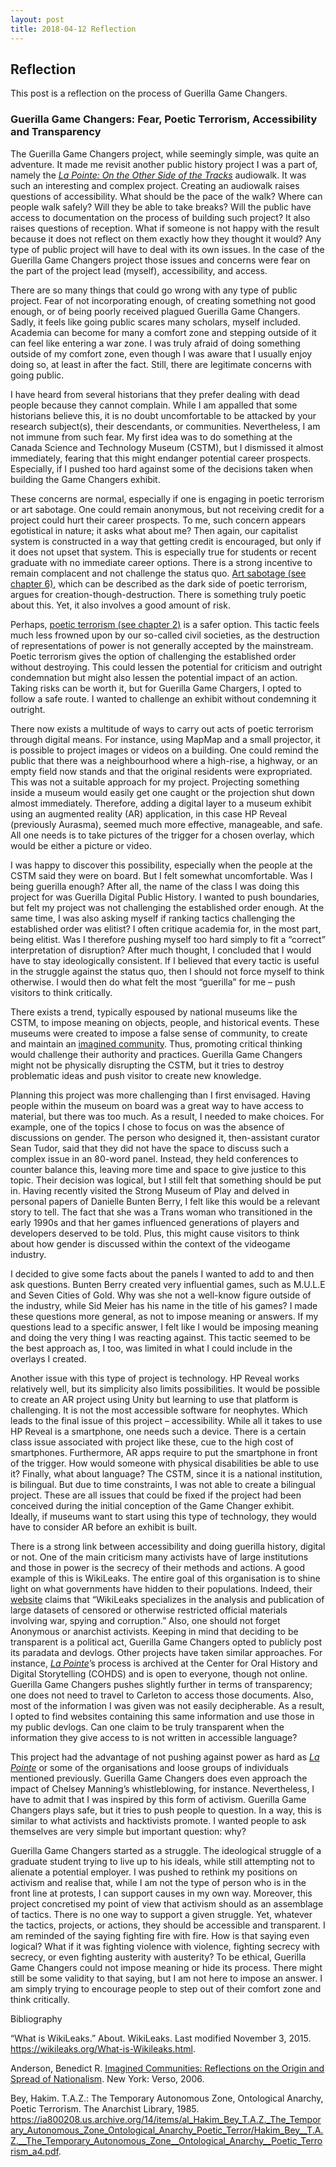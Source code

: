 ```yaml
---
layout: post
title: 2018-04-12 Reflection
---
```


## Reflection

This post is a reflection on the process of Guerilla Game Changers.

### Guerilla Game Changers: Fear, Poetic Terrorism, Accessibility and Transparency

  The Guerilla Game Changers project, while seemingly simple, was quite an adventure. It made me revisit another public history project I was a part of, namely the [*La Pointe: On the Other Side of the Tracks*](http://postindustrialmontreal.ca/audiowalks/la-pointe-other-side-tracks-2015) audiowalk. It was such an interesting and complex project. Creating an audiowalk raises questions of accessibility. What should be the pace of the walk? Where can people walk safely? Will they be able to take breaks? Will the public have access to documentation on the process of building such project? It also raises questions of reception. What if someone is not happy with the result because it does not reflect on them exactly how they thought it would? Any type of public project will have to deal with its own issues. In the case of the Guerilla Game Changers project those issues and concerns were fear on the part of the project lead (myself), accessibility, and access.

  There are so many things that could go wrong with any type of public project. Fear of not incorporating enough, of creating something not good enough, or of being poorly received plagued Guerilla Game Changers. Sadly, it feels like going public scares many scholars, myself included. Academia can become for many a comfort zone and stepping outside of it can feel like entering a war zone. I was truly afraid of doing something outside of my comfort zone, even though I was aware that I usually enjoy doing so, at least in after the fact. Still, there are legitimate concerns with going public. 

  I have heard from several historians that they prefer dealing with dead people because they cannot complain. While I am appalled that some historians believe this, it is no doubt uncomfortable to be attacked by your research subject(s), their descendants, or communities. Nevertheless, I am not immune from such fear. My first idea was to do something at the Canada Science and Technology Museum (CSTM), but I dismissed it almost immediately, fearing that this might endanger potential career prospects. Especially, if I pushed too hard against some of the decisions taken when building the Game Changers exhibit. 

  These concerns are normal, especially if one is engaging in poetic terrorism or art sabotage. One could remain anonymous, but not receiving credit for a project could hurt their career prospects. To me, such concern appears egotistical in nature; it asks what about me? Then again, our capitalist system is constructed in a way that getting credit is encouraged, but only if it does not upset that system. This is especially true for students or recent graduate with no immediate career options. There is a strong incentive to remain complacent and not challenge the status quo. [Art sabotage (see chapter 6)](https://ia800208.us.archive.org/14/items/al_Hakim_Bey_T.A.Z._The_Temporary_Autonomous_Zone_Ontological_Anarchy_Poetic_Terror/Hakim_Bey__T.A.Z.__The_Temporary_Autonomous_Zone__Ontological_Anarchy__Poetic_Terrorism_a4.pdf), which can be described as the dark side of poetic terrorism,  argues for creation-though-destruction. There is something truly poetic about this. Yet, it also involves a good amount of risk. 

  Perhaps, [poetic terrorism (see chapter 2)](https://ia800208.us.archive.org/14/items/al_Hakim_Bey_T.A.Z._The_Temporary_Autonomous_Zone_Ontological_Anarchy_Poetic_Terror/Hakim_Bey__T.A.Z.__The_Temporary_Autonomous_Zone__Ontological_Anarchy__Poetic_Terrorism_a4.pdf) is a safer option. This tactic feels much less frowned upon by our so-called civil societies, as the destruction of representations of power is not generally accepted by the mainstream. Poetic terrorism gives the option of challenging the established order without destroying. This could lessen the potential for criticism and outright condemnation but might also lessen the potential impact of an action. Taking risks can be worth it, but for Guerilla Game Chargers, I opted to follow a safe route. I wanted to challenge an exhibit without condemning it outright. 

  There now exists a multitude of ways to carry out acts of poetic terrorism through digital means. For instance, using MapMap and a small projector, it is possible to project images or videos on a building.  One could remind the public that there was a neighbourhood where a high-rise, a highway, or an empty field now stands and that the original residents were expropriated.  This was not a suitable approach for my project. Projecting something inside a museum would easily get one caught or the projection shut down almost immediately. Therefore, adding a digital layer to a museum exhibit using an augmented reality (AR) application, in this case HP Reveal (previously Aurasma), seemed much more effective, manageable, and safe. All one needs is to take pictures of the trigger for a chosen overlay, which would be either a picture or video.

  I was happy to discover this possibility, especially when the people at the CSTM said they were on board. But I felt somewhat uncomfortable. Was I being guerilla enough? After all, the name of the class I was doing this project for was Guerilla Digital Public History. I wanted to push boundaries, but felt my project was not challenging the established order enough. At the same time, I was also asking myself if ranking tactics challenging the established order was elitist? I often critique academia for, in the most part, being elitist. Was I therefore pushing myself too hard simply to fit a “correct” interpretation of disruption? After much thought, I concluded that I would have to stay ideologically consistent. If I believed that every tactic is useful in the struggle against the status quo, then I should not force myself to think otherwise. I would then do what felt the most “guerilla” for me – push visitors to think critically.

  There exists a trend, typically espoused by national museums like the CSTM, to impose meaning on objects, people, and historical events. These museums were created to impose a false sense of community, to create and maintain an [imagined community](https://books.google.ca/books?id=nQ9jXXJV-vgC&printsec=frontcover&dq=Imagined+Communities&hl=en&sa=X&ved=0ahUKEwi2jdGWzrfaAhUF6YMKHTYvCTEQ6AEIKTAA#v=onepage&q&f=false).  Thus, promoting critical thinking would challenge their authority and practices. Guerilla Game Changers might not be physically disrupting the CSTM, but it tries to destroy problematic ideas and push visitor to create new knowledge.

  Planning this project was more challenging than I first envisaged. Having people within the museum on board was a great way to have access to material, but there was too much. As a result, I needed to make choices. For example, one of the topics I chose to focus on was the absence of discussions on gender. The person who designed it, then-assistant curator Sean Tudor, said that they did not have the space to discuss such a complex issue in an 80-word panel. Instead, they held conferences to counter balance this, leaving more time and space to give justice to this topic. Their decision was logical, but I still felt that something should be put in. Having recently visited the Strong Museum of Play and delved in personal papers of Danielle Bunten Berry, I felt like this would be a relevant story to tell. The fact that she was a Trans woman who transitioned in the early 1990s and that her games influenced generations of players and developers deserved to be told. Plus, this might cause visitors to think about how gender is discussed within the context of the videogame industry. 

  I decided to give some facts about the panels I wanted to add to and then ask questions. Bunten Berry created very influential games, such as M.U.L.E and Seven Cities of Gold. Why was she not a well-know figure outside of the industry, while Sid Meier has his name in the title of his games? I made these questions more general, as not to impose meaning or answers. If my questions lead to a specific answer, I felt like I would be imposing meaning and doing the very thing I was reacting against. This tactic seemed to be the best approach as, I too, was limited in what I could include in the overlays I created. 

  Another issue with this type of project is technology. HP Reveal works relatively well, but its simplicity also limits possibilities. It would be possible to create an AR project using Unity but learning to use that platform is challenging. It is not the most accessible software for neophytes. Which leads to the final issue of this project – accessibility. While all it takes to use HP Reveal is a smartphone, one needs such a device. There is a certain class issue associated with project like these, cue to the high cost of smartphones. Furthermore, AR apps require to put the smartphone in front of the trigger. How would someone with physical disabilities be able to use it? Finally, what about language? The CSTM, since it is a national institution, is bilingual. But due to time constraints, I was not able to create a bilingual project. These are all issues that could be fixed if the project had been conceived during the initial conception of the Game Changer exhibit. Ideally, if museums want to start using this type of technology, they would have to consider AR before an exhibit is built.

  There is a strong link between accessibility and doing guerilla history, digital or not. One of the main criticism many activists have of large institutions and those in power is the secrecy of their methods and actions. A good example of this is WikiLeaks. The entire goal of this organisation is to shine light on what governments have hidden to their populations. Indeed, their [website](https://wikileaks.org/What-is-Wikileaks.html) claims that “WikiLeaks specializes in the analysis and publication of large datasets of censored or otherwise restricted official materials involving war, spying and corruption.”  Also, one should not forget Anonymous or anarchist activists. Keeping in mind that deciding to be transparent is a political act, Guerilla Game Changers opted to publicly post its paradata and devlogs. Other projects have taken similar approaches. For instance, [*La Pointe*](http://postindustrialmontreal.ca/audiowalks/la-pointe-other-side-tracks-2015)’s process is archived at the Center for Oral History and Digital Storytelling (COHDS) and is open to everyone, though not online. Guerilla Game Changers pushes slightly further in terms of transparency; one does not need to travel to Carleton to access those documents. Also, most of the information I was given was not easily decipherable. As a result, I opted to find websites containing this same information and use those in my public devlogs. Can one claim to be truly transparent when the information they give access to is not written in accessible language?

  This project had the advantage of not pushing against power as hard as [*La Pointe*](http://postindustrialmontreal.ca/audiowalks/la-pointe-other-side-tracks-2015) or some of the organisations and loose groups of individuals mentioned previously. Guerilla Game Changers does even approach the impact of Chelsey Manning’s whistleblowing, for instance. Nevertheless, I have to admit that I was inspired by this form of activism. Guerilla Game Changers plays safe, but it tries to push people to question. In a way, this is similar to what activists and hacktivists promote. I wanted people to ask themselves are very simple but important question: why?

  Guerilla Game Changers started as a struggle. The ideological struggle of a graduate student trying to live up to his ideals, while still attempting not to alienate a potential employer. I was pushed to rethink my positions on activism and realise that, while I am not the type of person who is in the front line at protests, I can support causes in my own way. Moreover, this project concretised my point of view that activism should as an assemblage of tactics. There is no one way to support a given struggle. Yet, whatever the tactics, projects, or actions, they should be accessible and transparent. I am reminded of the saying fighting fire with fire. How is that saying even logical? What if it was fighting violence with violence, fighting secrecy with secrecy, or even fighting austerity with austerity? To be ethical, Guerilla Game Changers could not impose meaning or hide its process. There might still be some validity to that saying, but I am not here to impose an answer. I am simply trying to encourage people to step out of their comfort zone and think critically.

Bibliography

“What is WikiLeaks.” About. WikiLeaks. Last modified November 3, 2015. https://wikileaks.org/What-is-Wikileaks.html.

Anderson, Benedict R. [Imagined Communities: Reflections on the Origin and Spread of Nationalism](https://books.google.ca/books?id=nQ9jXXJV-vgC&printsec=frontcover&dq=Imagined+Communities&hl=en&sa=X&ved=0ahUKEwi2jdGWzrfaAhUF6YMKHTYvCTEQ6AEIKTAA#v=onepage&q&f=false). New York: Verso, 2006.

Bey, Hakim. T.A.Z.: The Temporary Autonomous Zone, Ontological Anarchy, Poetic Terrorism. The Anarchist Library, 1985. https://ia800208.us.archive.org/14/items/al_Hakim_Bey_T.A.Z._The_Temporary_Autonomous_Zone_Ontological_Anarchy_Poetic_Terror/Hakim_Bey__T.A.Z.__The_Temporary_Autonomous_Zone__Ontological_Anarchy__Poetic_Terrorism_a4.pdf.
